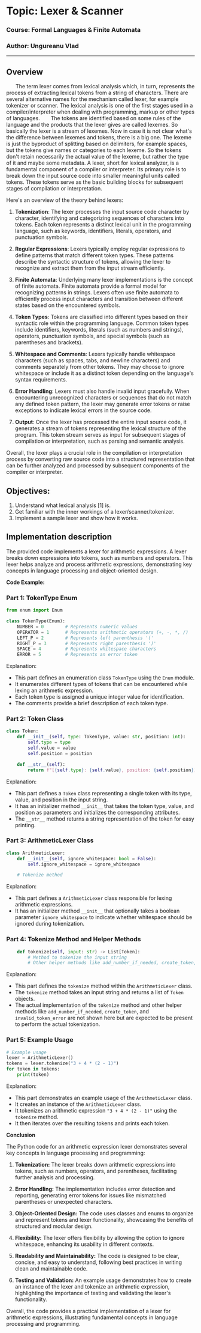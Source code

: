 # Topic: Lexer & Scanner

### Course: Formal Languages & Finite Automata
### Author: Ungureanu Vlad
----

## Overview
&ensp;&ensp;&ensp; The term lexer comes from lexical analysis which, in turn, represents the process of extracting lexical tokens from a string of characters. There are several alternative names for the mechanism called lexer, for example tokenizer or scanner. The lexical analysis is one of the first stages used in a compiler/interpreter when dealing with programming, markup or other types of languages.
&ensp;&ensp;&ensp; The tokens are identified based on some rules of the language and the products that the lexer gives are called lexemes. So basically the lexer is a stream of lexemes. Now in case it is not clear what's the difference between lexemes and tokens, there is a big one. The lexeme is just the byproduct of splitting based on delimiters, for example spaces, but the tokens give names or categories to each lexeme. So the tokens don't retain necessarily the actual value of the lexeme, but rather the type of it and maybe some metadata.
A lexer, short for lexical analyzer, is a fundamental component of a compiler or interpreter. Its primary role is to break down the input source code into smaller meaningful units called tokens. These tokens serve as the basic building blocks for subsequent stages of compilation or interpretation.

Here's an overview of the theory behind lexers:

1. **Tokenization**: The lexer processes the input source code character by character, identifying and categorizing sequences of characters into tokens. Each token represents a distinct lexical unit in the programming language, such as keywords, identifiers, literals, operators, and punctuation symbols.

2. **Regular Expressions**: Lexers typically employ regular expressions to define patterns that match different token types. These patterns describe the syntactic structure of tokens, allowing the lexer to recognize and extract them from the input stream efficiently.

3. **Finite Automata**: Underlying many lexer implementations is the concept of finite automata. Finite automata provide a formal model for recognizing patterns in strings. Lexers often use finite automata to efficiently process input characters and transition between different states based on the encountered symbols.

4. **Token Types**: Tokens are classified into different types based on their syntactic role within the programming language. Common token types include identifiers, keywords, literals (such as numbers and strings), operators, punctuation symbols, and special symbols (such as parentheses and brackets).

5. **Whitespace and Comments**: Lexers typically handle whitespace characters (such as spaces, tabs, and newline characters) and comments separately from other tokens. They may choose to ignore whitespace or include it as a distinct token depending on the language's syntax requirements.

6. **Error Handling**: Lexers must also handle invalid input gracefully. When encountering unrecognized characters or sequences that do not match any defined token pattern, the lexer may generate error tokens or raise exceptions to indicate lexical errors in the source code.

7. **Output**: Once the lexer has processed the entire input source code, it generates a stream of tokens representing the lexical structure of the program. This token stream serves as input for subsequent stages of compilation or interpretation, such as parsing and semantic analysis.

Overall, the lexer plays a crucial role in the compilation or interpretation process by converting raw source code into a structured representation that can be further analyzed and processed by subsequent components of the compiler or interpreter.

## Objectives:
1. Understand what lexical analysis [1] is.
2. Get familiar with the inner workings of a lexer/scanner/tokenizer.
3. Implement a sample lexer and show how it works.


## Implementation description

The provided code implements a lexer for arithmetic expressions. A lexer breaks down expressions into tokens, such as numbers and operators. This lexer helps analyze and process arithmetic expressions, demonstrating key concepts in language processing and object-oriented design.

**Code Example:**

### Part 1: TokenType Enum
```python
from enum import Enum

class TokenType(Enum):
    NUMBER = 0        # Represents numeric values
    OPERATOR = 1      # Represents arithmetic operators (+, -, *, /)
    LEFT_P = 2        # Represents left parenthesis '('
    RIGHT_P = 3       # Represents right parenthesis ')'
    SPACE = 4         # Represents whitespace characters
    ERROR = 5         # Represents an error token
```
Explanation:
- This part defines an enumeration class `TokenType` using the `Enum` module.
- It enumerates different types of tokens that can be encountered while lexing an arithmetic expression.
- Each token type is assigned a unique integer value for identification.
- The comments provide a brief description of each token type.

### Part 2: Token Class
```python
class Token:
    def __init__(self, type: TokenType, value: str, position: int):
        self.type = type
        self.value = value
        self.position = position

    def __str__(self):
        return f"[{self.type}: {self.value}, position: {self.position}]"
```
Explanation:
- This part defines a `Token` class representing a single token with its type, value, and position in the input string.
- It has an initializer method `__init__` that takes the token type, value, and position as parameters and initializes the corresponding attributes.
- The `__str__` method returns a string representation of the token for easy printing.

### Part 3: ArithmeticLexer Class
```python
class ArithmeticLexer:
    def __init__(self, ignore_whitespace: bool = False):
        self.ignore_whitespace = ignore_whitespace

    # Tokenize method 
```
Explanation:
- This part defines a `ArithmeticLexer` class responsible for lexing arithmetic expressions.
- It has an initializer method `__init__` that optionally takes a boolean parameter `ignore_whitespace` to indicate whether whitespace should be ignored during tokenization.

### Part 4: Tokenize Method and Helper Methods
```python
    def tokenize(self, input: str) -> List[Token]:
        # Method to tokenize the input string
        # Other helper methods like add_number_if_needed, create_token, invalid_token_error
```
Explanation:
- This part defines the `tokenize` method within the `ArithmeticLexer` class.
- The `tokenize` method takes an input string and returns a list of `Token` objects.
- The actual implementation of the `tokenize` method and other helper methods like `add_number_if_needed`, `create_token`, and `invalid_token_error` are not shown here but are expected to be present to perform the actual tokenization.

### Part 5: Example Usage
```python
# Example usage
lexer = ArithmeticLexer()
tokens = lexer.tokenize("3 + 4 * (2 - 1)")
for token in tokens:
    print(token)
```
Explanation:
- This part demonstrates an example usage of the `ArithmeticLexer` class.
- It creates an instance of the `ArithmeticLexer` class.
- It tokenizes an arithmetic expression `"3 + 4 * (2 - 1)"` using the `tokenize` method.
- It then iterates over the resulting tokens and prints each token.

**Conclusion**

The Python code for an arithmetic expression lexer demonstrates several key concepts in language processing and programming:

1. **Tokenization:** The lexer breaks down arithmetic expressions into tokens, such as numbers, operators, and parentheses, facilitating further analysis and processing.

2. **Error Handling:** The implementation includes error detection and reporting, generating error tokens for issues like mismatched parentheses or unexpected characters.

3. **Object-Oriented Design:** The code uses classes and enums to organize and represent tokens and lexer functionality, showcasing the benefits of structured and modular design.

4. **Flexibility:** The lexer offers flexibility by allowing the option to ignore whitespace, enhancing its usability in different contexts.

5. **Readability and Maintainability:** The code is designed to be clear, concise, and easy to understand, following best practices in writing clean and maintainable code.

6. **Testing and Validation:** An example usage demonstrates how to create an instance of the lexer and tokenize an arithmetic expression, highlighting the importance of testing and validating the lexer's functionality.

Overall, the code provides a practical implementation of a lexer for arithmetic expressions, illustrating fundamental concepts in language processing and programming.

